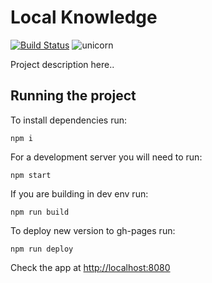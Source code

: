 # Local Knowledge
[![Build Status](https://travis-ci.org/RamonGebben/local-wisdom.svg?branch=master)](https://travis-ci.org/RamonGebben/local-wisdom) ![unicorn](https://img.shields.io/badge/unicorn-approved-ff69b4.svg)

Project description here..


## Running the project

To install dependencies run:
```
npm i
```

For a development server you will need to run:
```
npm start
```

If you are building in dev env run:
```
npm run build
```

To deploy new version to gh-pages run:

```
npm run deploy
```

Check the app at [http://localhost:8080](http://localhost:8080)
